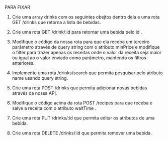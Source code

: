 PARA FIXAR

1. Crie uma array drinks com os seguintes obejtos dentro dela e uma rota GET /drinks que retorna a lista de bebidas.

2. Crie uma rota GET /drink/:id para retornar uma bebida pelo id .

3. Modifique o código da nossa rota para que ela receba um terceiro parâmetro através de query string com o atributo minPrice e modifique o filter para trazer apenas os receitas onde o valor da receita seja maior ou igual ao o valor enviado como parâmetro, mantendo os filtros anteriores.

4. Implemente uma rota /drinks/search que permita pesquisar pelo atributo name usando query string.

5. Crie uma rota POST /drinks que permita adicionar novas bebidas através da nossa API.

6. Modifique o código acima da rota POST /recipes para que receba e salve a receita com o atributo waitTime .

7. Crie uma rota PUT /drinks/:id que permita editar os atributos de uma bebida.

8. Crie uma rota DELETE /drinks/:id que permita remover uma bebida.
